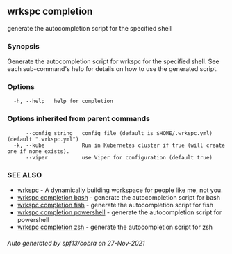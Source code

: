 ## wrkspc completion

generate the autocompletion script for the specified shell

### Synopsis


Generate the autocompletion script for wrkspc for the specified shell.
See each sub-command's help for details on how to use the generated script.


### Options

```
  -h, --help   help for completion
```

### Options inherited from parent commands

```
      --config string   config file (default is $HOME/.wrkspc.yml) (default ".wrkspc.yml")
  -k, --kube            Run in Kubernetes cluster if true (will create one if none exists).
      --viper           use Viper for configuration (default true)
```

### SEE ALSO

* [wrkspc](wrkspc.md)	 - A dynamically building workspace for people like me, not you.
* [wrkspc completion bash](wrkspc_completion_bash.md)	 - generate the autocompletion script for bash
* [wrkspc completion fish](wrkspc_completion_fish.md)	 - generate the autocompletion script for fish
* [wrkspc completion powershell](wrkspc_completion_powershell.md)	 - generate the autocompletion script for powershell
* [wrkspc completion zsh](wrkspc_completion_zsh.md)	 - generate the autocompletion script for zsh

###### Auto generated by spf13/cobra on 27-Nov-2021
